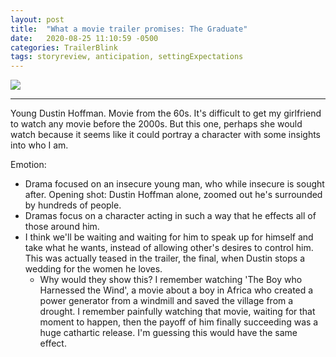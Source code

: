 ```yaml
---
layout: post
title:  "What a movie trailer promises: The Graduate"
date:   2020-08-25 11:10:59 -0500
categories: TrailerBlink
tags: storyreview, anticipation, settingExpectations
---
```


[![](http://img.youtube.com/vi/6KnSucVko1s/0.jpg)](http://www.youtube.com/watch?v=6KnSucVko1s "The Graduate")

---
Young Dustin Hoffman. Movie from the 60s. It's difficult to get my girlfriend to watch any movie before the 2000s. But this one, perhaps she would watch because it seems like it could portray a character with some insights into who I am.

Emotion: 
- Drama focused on an insecure young man, who while insecure is sought after. Opening shot: Dustin Hoffman alone, zoomed out he's surrounded by hundreds of people.
- Dramas focus on a character acting in such a way that he effects all of those around him.
- I think we'll be waiting and waiting for him to speak up for himself and take what he wants, instead of allowing other's desires to control him. This was actually teased in the trailer, the final, when Dustin stops a wedding for the women he loves.
    - Why would they show this? I remember watching 'The Boy who Harnessed the Wind', a movie about a boy in Africa who created a power generator from a windmill and saved the village from a drought. I remember painfully watching that movie, waiting for that moment to happen, then the payoff of him finally succeeding was a huge cathartic release. I'm guessing this would have the same effect.